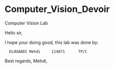 # Computer_Vision_Devoir

Computer Vision Lab

Hello sir, 

I hope your doing good, this lab was done by:

      ELOUAADI Mehdi     114871      TP/C

Best regards,
Mehdi,

